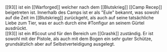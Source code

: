 [[93]] ist ein [[Warforged]] welcher nach dem [[Blutskrieg]] [[Camp Recep]] beigetreten ist. Innerhalb des Camps ist er als "Eule" bekannt, was sowohl auf die Zeit im [[Blutskrieg]] zurückgeht, als auch auf seine tatsächliche Liebe zum Tier, was er auch durch eine #Tonfigur an seinem Gürtel ausdrückt.  
[[93]] ist ein #Scout und für den Bereich um [[Grashk]] zuständig. Er ist sowohl mit der Pistole, als auch mit dem Bogen ein sehr guter Schütze, grundsätzlich aber auf Selbstverteidigung ausgelegt.